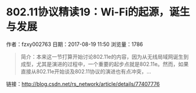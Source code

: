 # 802.11协议精读19：Wi-Fi的起源，诞生与发展
作者：fzxy002763
日期：2017-08-19 11:50
浏览量：1786
> 简介：本来这一节打算开始讨论802.11e的内容，因为从无线局域网诞生到成型，尤其是演进的过程中，一个重要的起步点就是802.11e。然而，如果直接从802.11e开始谈及802.11协议的演进也有点冲突，...

 链接：http://blog.csdn.net/rs_network/article/details/77407776
